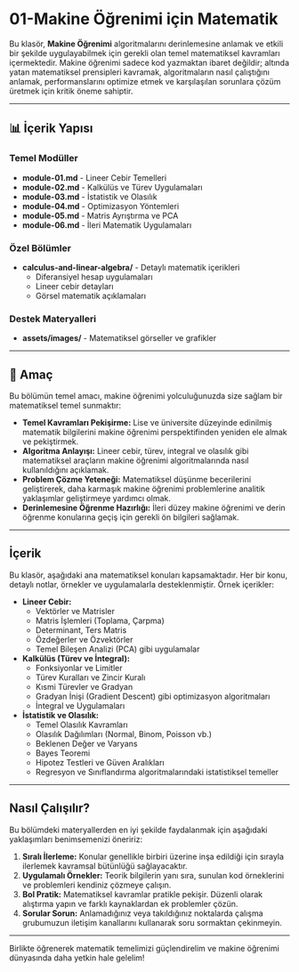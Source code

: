 # 01-Makine Öğrenimi için Matematik

Bu klasör, **Makine Öğrenimi** algoritmalarını derinlemesine anlamak ve etkili bir şekilde uygulayabilmek için gerekli olan temel matematiksel kavramları içermektedir. Makine öğrenimi sadece kod yazmaktan ibaret değildir; altında yatan matematiksel prensipleri kavramak, algoritmaların nasıl çalıştığını anlamak, performanslarını optimize etmek ve karşılaşılan sorunlara çözüm üretmek için kritik öneme sahiptir.

---

## 📊 İçerik Yapısı

### Temel Modüller
- **module-01.md** - Lineer Cebir Temelleri
- **module-02.md** - Kalkülüs ve Türev Uygulamaları
- **module-03.md** - İstatistik ve Olasılık
- **module-04.md** - Optimizasyon Yöntemleri
- **module-05.md** - Matris Ayrıştırma ve PCA
- **module-06.md** - İleri Matematik Uygulamaları

### Özel Bölümler
- **calculus-and-linear-algebra/** - Detaylı matematik içerikleri
  - Diferansiyel hesap uygulamaları
  - Lineer cebir detayları
  - Görsel matematik açıklamaları

### Destek Materyalleri
- **assets/images/** - Matematiksel görseller ve grafikler

---

## 🎯 Amaç

Bu bölümün temel amacı, makine öğrenimi yolculuğunuzda size sağlam bir matematiksel temel sunmaktır:

* **Temel Kavramları Pekişirme:** Lise ve üniversite düzeyinde edinilmiş matematik bilgilerini makine öğrenimi perspektifinden yeniden ele almak ve pekiştirmek.
* **Algoritma Anlayışı:** Lineer cebir, türev, integral ve olasılık gibi matematiksel araçların makine öğrenimi algoritmalarında nasıl kullanıldığını açıklamak.
* **Problem Çözme Yeteneği:** Matematiksel düşünme becerilerini geliştirerek, daha karmaşık makine öğrenimi problemlerine analitik yaklaşımlar geliştirmeye yardımcı olmak.
* **Derinlemesine Öğrenme Hazırlığı:** İleri düzey makine öğrenimi ve derin öğrenme konularına geçiş için gerekli ön bilgileri sağlamak.

---

## İçerik

Bu klasör, aşağıdaki ana matematiksel konuları kapsamaktadır. Her bir konu, detaylı notlar, örnekler ve uygulamalarla desteklenmiştir. Örnek içerikler:

* **Lineer Cebir:**
    * Vektörler ve Matrisler
    * Matris İşlemleri (Toplama, Çarpma)
    * Determinant, Ters Matris
    * Özdeğerler ve Özvektörler
    * Temel Bileşen Analizi (PCA) gibi uygulamalar
* **Kalkülüs (Türev ve İntegral):**
    * Fonksiyonlar ve Limitler
    * Türev Kuralları ve Zincir Kuralı
    * Kısmi Türevler ve Gradyan
    * Gradyan İnişi (Gradient Descent) gibi optimizasyon algoritmaları
    * İntegral ve Uygulamaları
* **İstatistik ve Olasılık:**
    * Temel Olasılık Kavramları
    * Olasılık Dağılımları (Normal, Binom, Poisson vb.)
    * Beklenen Değer ve Varyans
    * Bayes Teoremi
    * Hipotez Testleri ve Güven Aralıkları
    * Regresyon ve Sınıflandırma algoritmalarındaki istatistiksel temeller

---

## Nasıl Çalışılır?

Bu bölümdeki materyallerden en iyi şekilde faydalanmak için aşağıdaki yaklaşımları benimsemenizi öneririz:

1.  **Sıralı İlerleme:** Konular genellikle birbiri üzerine inşa edildiği için sırayla ilerlemek kavramsal bütünlüğü sağlayacaktır.
2.  **Uygulamalı Örnekler:** Teorik bilgilerin yanı sıra, sunulan kod örneklerini ve problemleri kendiniz çözmeye çalışın.
3.  **Bol Pratik:** Matematiksel kavramlar pratikle pekişir. Düzenli olarak alıştırma yapın ve farklı kaynaklardan ek problemler çözün.
4.  **Sorular Sorun:** Anlamadığınız veya takıldığınız noktalarda çalışma grubumuzun iletişim kanallarını kullanarak soru sormaktan çekinmeyin.

---

Birlikte öğrenerek matematik temelimizi güçlendirelim ve makine öğrenimi dünyasında daha yetkin hale gelelim!